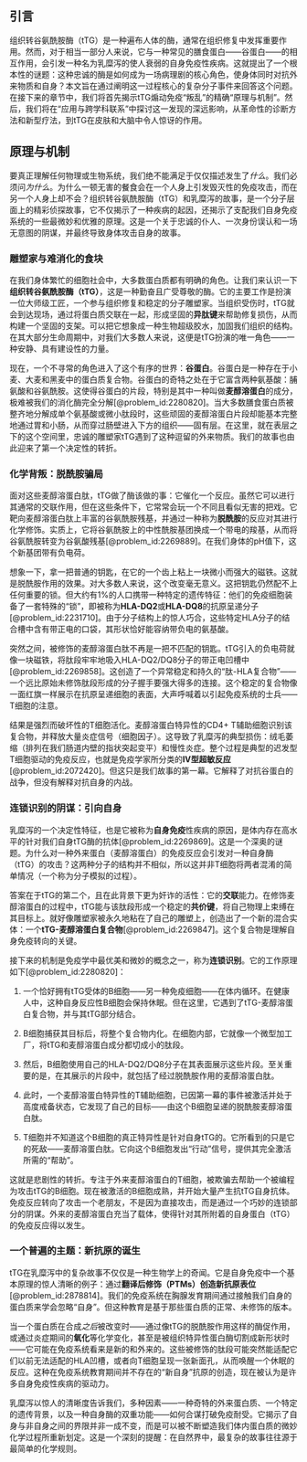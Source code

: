 ## 引言
组织转谷氨酰胺酶（tTG）是一种遍布人体的酶，通常在组织修复中发挥重要作用。然而，对于相当一部分人来说，它与一种常见的膳食蛋白——谷蛋白——的相互作用，会引发一种名为乳糜泻的使人衰弱的自身免疫性疾病。这就提出了一个根本性的谜题：这种忠诚的酶是如何成为一场病理剧的核心角色，使身体同时对抗外来物质和自身？本文旨在通过阐明这一过程核心的复杂分子事件来回答这个问题。在接下来的章节中，我们将首先揭示tTG煽动免疫“叛乱”的精确“原理与机制”。然后，我们将在“应用与跨学科联系”中探讨这一发现的深远影响，从革命性的诊断方法和新型疗法，到tTG在皮肤和大脑中令人惊讶的作用。

## 原理与机制

要真正理解任何物理或生物系统，我们绝不能满足于仅仅描述发生了*什么*。我们必须问*为什么*。为什么一顿无害的餐食会在一个人身上引发毁灭性的免疫攻击，而在另一个人身上却不会？组织转谷氨酰胺酶（tTG）和乳糜泻的故事，是一个分子层面上的精彩侦探故事，它不仅揭示了一种疾病的起因，还揭示了支配我们自身免疫系统的一些最微妙和优雅的原理。这是一个关于忠诚的仆人、一次身份误认和一场无意图的阴谋，并最终导致身体攻击自身的故事。

### 雕塑家与难消化的食块

在我们身体繁忙的细胞社会中，大多数蛋白质都有明确的角色。让我们来认识一下**组织转谷氨酰胺酶（tTG）**，这是一种勤奋且广受尊敬的酶。它的主要工作是扮演一位大师级工匠，一个参与组织修复和稳定的分子雕塑家。当组织受伤时，tTG就会到达现场，通过将蛋白质交联在一起，形成坚固的**异肽键**来帮助修复损伤，从而构建一个坚固的支架。可以把它想象成一种生物超级胶水，加固我们组织的结构。在其大部分生命周期中，对我们大多数人来说，这便是tTG扮演的唯一角色——一种安静、具有建设性的力量。

现在，一个不寻常的角色进入了这个有序的世界：**谷蛋白**。谷蛋白是一种存在于小麦、大麦和黑麦中的蛋白质复合物。谷蛋白的奇特之处在于它富含两种氨基酸：脯氨酸和谷氨酰胺。这使得谷蛋白的片段，特别是其中一种叫做**麦醇溶蛋白**的成分，极难被我们的消化酶完全分解[@problem_id:2280820]。当大多数膳食蛋白质被整齐地分解成单个氨基酸或微小肽段时，这些顽固的麦醇溶蛋白片段却能基本完整地通过胃和小肠，从而穿过肠壁进入下方的组织——固有层。在这里，就在表层之下的这个空间里，忠诚的雕塑家tTG遇到了这种逗留的外来物质。我们的故事也由此迎来了第一个决定性的转折。

### 化学背叛：脱酰胺骗局

面对这些麦醇溶蛋白肽，tTG做了酶该做的事：它催化一个反应。虽然它可以进行其通常的交联作用，但在这些条件下，它常常会玩一个不同且看似无害的把戏。它靶向麦醇溶蛋白肽上丰富的谷氨酰胺残基，并通过一种称为**脱酰胺**的反应对其进行化学修饰。实质上，它将谷氨酰胺上的中性酰胺基团换成一个带电的羧基，从而将谷氨酰胺转变为谷氨酸残基[@problem_id:2269889]。在我们身体的pH值下，这个新基团带有负电荷。

想象一下，拿一把普通的钥匙，在它的一个齿上粘上一块微小而强大的磁铁。这就是脱酰胺作用的效果。对大多数人来说，这个改变毫无意义。这把钥匙仍然配不上任何重要的锁。但大约有$1\%$的人口携带一种特定的遗传特征：他们的免疫细胞装备了一套特殊的“锁”，即被称为**HLA-DQ2**或**HLA-DQ8**的抗原呈递分子[@problem_id:2231710]。由于分子结构上的惊人巧合，这些特定HLA分子的结合槽中含有带正电的口袋，其形状恰好能容纳带负电的氨基酸。

突然之间，被修饰的麦醇溶蛋白肽不再是一把不匹配的钥匙。tTG引入的负电荷就像一块磁铁，将肽段牢牢地吸入HLA-DQ2/DQ8分子的带正电凹槽中[@problem_id:2269858]。这创造了一个异常稳定和持久的“肽-HLA复合物”——一个远比原始未修饰肽段形成的分子握手要强大得多的连接。这个稳定的复合物像一面红旗一样展示在抗原呈递细胞的表面，大声呼喊着以引起免疫系统的士兵——T细胞的注意。

结果是强烈而破坏性的T细胞活化。麦醇溶蛋白特异性的CD4+ T辅助细胞识别该复合物，并释放大量炎症信号（细胞因子）。这导致了乳糜泻的典型损伤：绒毛萎缩（排列在我们肠道内壁的指状突起变平）和慢性炎症。整个过程是典型的迟发型T细胞驱动的免疫反应，也就是免疫学家所分类的**IV型超敏反应**[@problem_id:2072420]。但这只是我们故事的第一幕。它解释了对抗谷蛋白的战争，但没有解释对抗自身的内战。

### 连锁识别的阴谋：引向自身

乳糜泻的一个决定性特征，也是它被称为**自身免疫**性疾病的原因，是体内存在高水平的针对我们自身tTG酶的抗体[@problem_id:2269869]。这是一个深奥的谜题。为什么对一种外来蛋白（麦醇溶蛋白）的免疫反应会引发对一种自身酶（tTG）的攻击？这两种分子的结构并不相似，所以这并非T细胞将两者混淆的简单情况（一个称为分子模拟的过程）。

答案在于tTG的第二个，且在此背景下更为奸诈的活性：它的**交联**能力。在修饰麦醇溶蛋白的过程中，tTG能与该肽段形成一个稳定的**共价键**，将自己物理上束缚在其目标上。就好像雕塑家被永久地粘在了自己的雕塑上，创造出了一个新的混合实体：一个**tTG-麦醇溶蛋白复合物**[@problem_id:2269847]。这个复合物是理解自身免疫转向的关键。

接下来的机制是免疫学中最优美和微妙的概念之一，称为**连锁识别**。它的工作原理如下[@problem_id:2280820]：

1.  一个恰好拥有tTG受体的B细胞——另一种免疫细胞——在体内循环。在健康人中，这种自身反应性B细胞会保持休眠。但在这里，它遇到了tTG-麦醇溶蛋白复合物，并与其tTG部分结合。

2.  B细胞捕获其目标后，将整个复合物内化。在细胞内部，它就像一个微型加工厂，将tTG和麦醇溶蛋白成分都切成小的肽段。

3.  然后，B细胞使用自己的HLA-DQ2/DQ8分子在其表面展示这些片段。至关重要的是，在其展示的片段中，就包括了经过脱酰胺作用的麦醇溶蛋白肽。

4.  此时，一个麦醇溶蛋白特异性的T辅助细胞，已因第一幕的事件被激活并处于高度戒备状态，它发现了自己的目标——由这个B细胞呈递的脱酰胺麦醇溶蛋白肽。

5.  T细胞并不知道这个B细胞的真正特异性是针对自身tTG的。它所看到的只是它的死敌——麦醇溶蛋白肽。它向这个B细胞发出“行动”信号，提供其完全激活所需的“帮助”。

这就是悲剧性的转折。专注于外来麦醇溶蛋白的T细胞，被欺骗去帮助一个被编程为攻击tTG的B细胞。现在被激活的B细胞成熟，并开始大量产生抗tTG自身抗体。免疫反应转向了攻击一个老朋友，不是因为直接攻击，而是通过一个巧妙的连锁部分的阴谋。外来的麦醇溶蛋白充当了载体，使得针对其所附着的自身蛋白（tTG）的免疫反应得以发生。

### 一个普遍的主题：新抗原的诞生

tTG在乳糜泻中的复杂故事不仅仅是一种生物学上的奇闻。它是自身免疫中一个基本原理的惊人清晰的例子：通过**翻译后修饰（PTMs）**创造**新抗原表位**[@problem_id:2878814]。我们的免疫系统在胸腺发育期间通过接触我们自身的蛋白质来学会忽略“自身”。但这种教育是基于那些蛋白质的正常、未修饰的版本。

当一个蛋白质在合成*之后*被改变时——通过像tTG的脱酰胺作用这样的酶促作用，或通过炎症期间的**氧化**等化学变化，甚至是被组织特异性蛋白酶切割成新形状时——它可能在免疫系统看来是新的和外来的。这些被修饰的肽段可能突然能适配它们以前无法适配的HLA凹槽，或者向T细胞呈现一张新面孔，从而唤醒一个休眠的反应。这种在免疫系统教育期间并不存在的“新自身”抗原的创造，现在被认为是许多自身免疫性疾病的驱动力。

乳糜泻以惊人的清晰度告诉我们，多种因素——一种奇特的外来蛋白质、一个特定的遗传背景，以及一种自身酶的双重功能——如何合谋打破免疫耐受。它揭示了自身与非自身之间的界限并非一成不变，而是可以被不断塑造我们体内蛋白质的微妙化学过程所重新划定。这是一个深刻的提醒：在自然界中，最复杂的故事往往源于最简单的化学规则。


